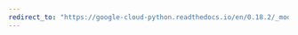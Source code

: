 ```yaml
---
redirect_to: "https://google-cloud-python.readthedocs.io/en/0.18.2/_modules/gcloud/bigquery/_helpers.html"
---
```

